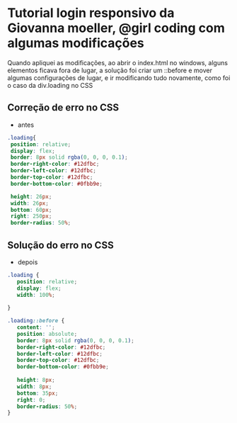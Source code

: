 # Tutorial login responsivo da  Giovanna moeller, @girl coding com algumas modificações

Quando apliquei as modificações, ao abrir o index.html no windows, alguns elementos ficava fora de lugar,
a solução foi criar um ::before e mover algumas configurações de lugar, 
e ir modificando tudo novamente, como foi o caso da div.loading no CSS


## Correção de erro no CSS

- antes


```css
.loading{
 position: relative;
 display: flex;
 border: 8px solid rgba(0, 0, 0, 0.1);
 border-right-color: #12dfbc;
 border-left-color: #12dfbc;
 border-top-color: #12dfbc;
 border-bottom-color: #0fbb9e;

 height: 26px;
 width: 26px;
 bottom: 60px;
 right: 250px;
 border-radius: 50%;
```

## Solução do erro no CSS
- depois 

```css
.loading {
   position: relative;
   display: flex;
   width: 100%;
  
}

.loading::before {
   content: '';
   position: absolute;
   border: 8px solid rgba(0, 0, 0, 0.1);
   border-right-color: #12dfbc;
   border-left-color: #12dfbc;
   border-top-color: #12dfbc;
   border-bottom-color: #0fbb9e;
 
   height: 8px;
   width: 8px;
   bottom: 35px;
   right: 0;
   border-radius: 50%;
}
```